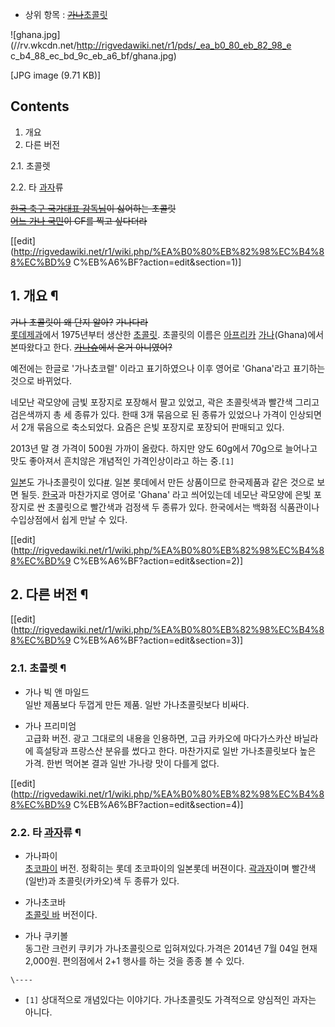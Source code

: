   * 상위 항목 : <del>[가나](%EA%B0%80%EB%82%98.md)</del>[초콜릿](%EC%B4%88%EC%BD%9C%EB%A6%BF.md)  

![ghana.jpg](//rv.wkcdn.net/http://rigvedawiki.net/r1/pds/_ea_b0_80_eb_82_98_e
c_b4_88_ec_bd_9c_eb_a6_bf/ghana.jpg)

[JPG image (9.71 KB)]

## Contents

    

1. 개요 
2. 다른 버전 
    

2.1. 초콜렛

2.2. 타 [과자](%EA%B3%BC%EC%9E%90.md)류

  
<del>[한국 축구 국가대표 감독님](%ED%99%8D%EB%AA%85%EB%B3%B4.md)이 싫어하는 초콜릿</del>  
<del>[어느 가나 국민](%EC%83%98%20%EC%98%A4%EC%B7%A8%EB%A6%AC.md)이 CF를 찍고
싶다더라</del>

[[edit](http://rigvedawiki.net/r1/wiki.php/%EA%B0%80%EB%82%98%EC%B4%88%EC%BD%9
C%EB%A6%BF?action=edit&section=1)]

## 1. 개요 ¶

<del>가나 초콜릿이 왜 단지 알아?</del> <del>가나다라</del>  
[롯데제과](%EB%A1%AF%EB%8D%B0%EC%A0%9C%EA%B3%BC.md)에서 1975년부터 생산한
[초콜릿](%EC%B4%88%EC%BD%9C%EB%A6%BF.md). 초콜릿의 이름은
[아프리카](%EC%95%84%ED%94%84%EB%A6%AC%EC%B9%B4.md)
[가나](%EA%B0%80%EB%82%98%28%EA%B5%AD%EA%B0%80%29.md)(Ghana)에서 본따왔다고 한다.
<del>[가나슈](%EA%B0%80%EB%82%98%EC%8A%88.md)에서 온거 아니였어?</del>

  

예전에는 한글로 '가나쵸코렡' 이라고 표기하였으나 이후 영어로 'Ghana'라고 표기하는 것으로 바뀌었다.

  

네모난 곽모양에 금빛 포장지로 포장해서 팔고 있었고, 곽은 초콜릿색과 빨간색 그리고 검은색까지 총 세 종류가 있다. 한때 3개 묶음으로 된
종류가 있었으나 가격이 인상되면서 2개 묶음으로 축소되었다. 요즘은 은빛 포장지로 포장되어 판매되고 있다.

  

2013년 말 경 가격이 500원 가까이 올랐다. 하지만 양도 60g에서 70g으로 늘어나고 맛도 좋아져서 흔치않은 개념적인 가격인상이라고
하는 중.`[1]`

  

[일본](%EC%9D%BC%EB%B3%B8.md)도 가나초콜릿이
있다[#](http://www.lotte.co.jp/products/brand/ghana/index.html). 일본 롯데에서 만든
상품이므로 한국제품과 같은 것으로 보면 될듯. [한국](%ED%95%9C%EA%B5%AD.md)과 마찬가지로 영어로 'Ghana' 라고
씌어있는데 네모난 곽모양에 은빛 포장지로 싼 초콜릿으로 빨간색과 검정색 두 종류가 있다. 한국에서는 백화점 식품관이나 수입상점에서 쉽게 만날
수 있다.

  

[[edit](http://rigvedawiki.net/r1/wiki.php/%EA%B0%80%EB%82%98%EC%B4%88%EC%BD%9
C%EB%A6%BF?action=edit&section=2)]

## 2. 다른 버전 ¶

[[edit](http://rigvedawiki.net/r1/wiki.php/%EA%B0%80%EB%82%98%EC%B4%88%EC%BD%9
C%EB%A6%BF?action=edit&section=3)]

### 2.1. 초콜렛 ¶

  * 가나 빅 앤 마일드  
일반 제품보다 두껍게 만든 제품. 일반 가나초콜릿보다 비싸다.  

  * 가나 프리미엄  
고급화 버전. 광고 그대로의 내용을 인용하면, 고급 카카오에 마다가스카산 바닐라에 흑설탕과 프랑스산 분유를 썼다고 한다. 마찬가지로 일반
가나초콜릿보다 높은 가격. 한번 먹어본 결과 일반 가나랑 맛이 다를게 없다.  

[[edit](http://rigvedawiki.net/r1/wiki.php/%EA%B0%80%EB%82%98%EC%B4%88%EC%BD%9
C%EB%A6%BF?action=edit&section=4)]

### 2.2. 타 [과자](%EA%B3%BC%EC%9E%90.md)류 ¶

  * 가나파이  
[초코파이](%EC%B4%88%EC%BD%94%ED%8C%8C%EC%9D%B4.md) 버전. 정확히는 롯데 초코파이의 일본롯데
버젼이다. [곽과자](%EA%B3%BD%EA%B3%BC%EC%9E%90.md)이며 빨간색(일반)과 초콜릿(카카오)색 두 종류가 있다.  

  * 가나초코바  
[초콜릿 바](%EC%B4%88%EC%BD%9C%EB%A6%BF%20%EB%B0%94.md) 버전이다.  

  * 가나 쿠키볼  
동그란 크런키 쿠키가 가나초콜릿으로 입혀져있다.가격은 2014년 7월 04일 현재 2,000원. 편의점에서 2+1 행사를 하는 것을 종종 볼
수 있다.

`\----`

  * `[1]` 상대적으로 개념있다는 이야기다. 가나초콜릿도 가격적으로 양심적인 과자는 아니다.

